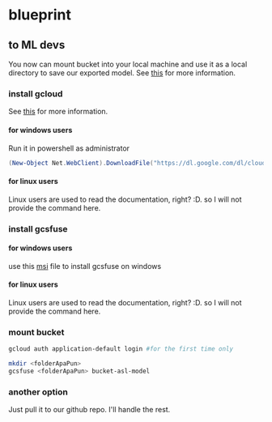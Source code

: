 # blueprint

## to ML devs

You now can mount bucket into your local machine and use it as a local directory to save our exported model.
See [this](https://cloud.google.com/storage/docs/cloud-storage-fuse/quickstart-mount-bucket) for more information.

### install gcloud

See [this](https://cloud.google.com/sdk/docs/install) for more information.

#### for windows users

Run it in powershell as administrator

```powershell
(New-Object Net.WebClient).DownloadFile("https://dl.google.com/dl/cloudsdk/channels/rapid/GoogleCloudSDKInstaller.exe", "$env:Temp\GoogleCloudSDKInstaller.exe") & $env:Temp\GoogleCloudSDKInstaller.exe
```

#### for linux users

Linux users are used to read the documentation, right? :D. so I will not provide the command here.

### install gcsfuse

#### for windows users

use this [msi](https://github.com/weswu8/gcsfuse-win) file to install gcsfuse on windows

#### for linux users

Linux users are used to read the documentation, right? :D. so I will not provide the command here.

### mount bucket

```bash
gcloud auth application-default login #for the first time only

mkdir <folderApaPun>
gcsfuse <folderApaPun> bucket-asl-model
```

### another option

Just pull it to our github repo. I'll handle the rest.

